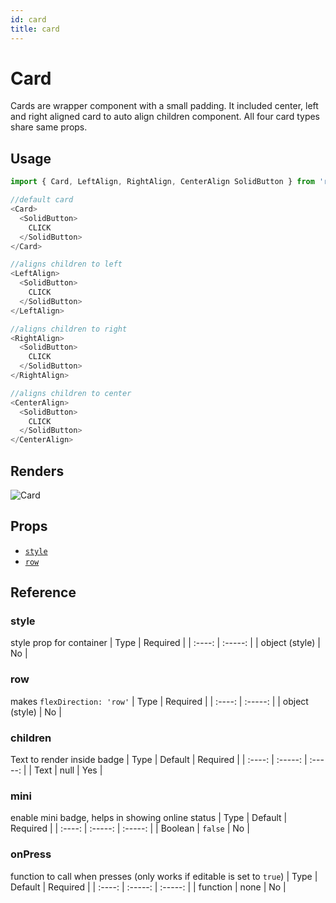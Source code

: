 ```yaml
---
id: card
title: card
---
```

# Card
Cards are wrapper component with a small padding. It included center, left and right aligned card to auto align children component. All four card types share same props.

## Usage

```javascript
import { Card, LeftAlign, RightAlign, CenterAlign SolidButton } from 'rn-shadow-component';

//default card
<Card>
  <SolidButton>
    CLICK
  </SolidButton>
</Card>

//aligns children to left
<LeftAlign>
  <SolidButton>
    CLICK
  </SolidButton>
</LeftAlign>

//aligns children to right
<RightAlign>
  <SolidButton>
    CLICK
  </SolidButton>
</RightAlign>

//aligns children to center
<CenterAlign>
  <SolidButton>
    CLICK
  </SolidButton>
</CenterAlign>

```

## Renders
![Card]()

## Props

- [`style`](#style)
- [`row`](#row)

## Reference

### style
style prop for container
|  Type  | Required |
| :----: | :-----: |
| object (style) |  No |

### row
makes `flexDirection: 'row'`
|  Type  | Required |
| :----: | :-----: |
| object (style) |  No |

### children
Text to render inside badge
|  Type  | Default | Required |
| :----: | :-----: | :-----: |
| Text | null | Yes |

### mini
enable mini badge, helps in showing online status
|  Type  | Default | Required |
| :----: | :-----: | :-----: |
| Boolean | `false` | No |

### onPress
function to call when presses (only works if editable is set to `true`)
|  Type  | Default | Required |
| :----: | :-----: | :-----: |
| function | none | No |



